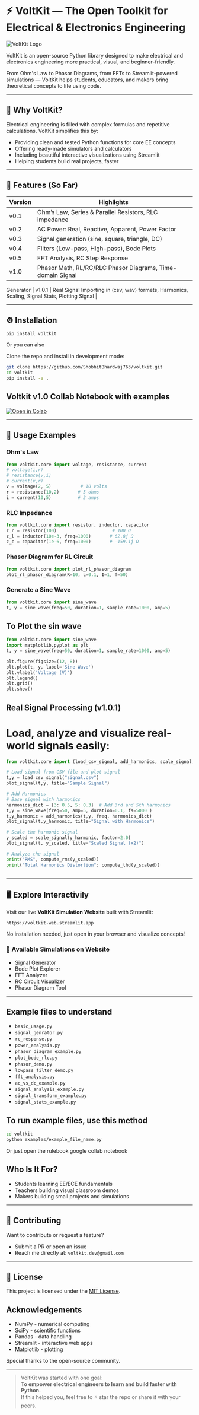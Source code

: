 
# ⚡ VoltKit — The Open Toolkit for Electrical & Electronics Engineering

![VoltKit Logo](https://voltkit-web.streamlit.app/~/+/media/477830ff6188ca269246b3e68e345ddff24cd145ae266fc35b00f735.jpg)

VoltKit is an open-source Python library designed to make electrical and electronics engineering more practical, visual, and beginner-friendly.

From Ohm's Law to Phasor Diagrams, from FFTs to Streamlit-powered simulations — VoltKit helps students, educators, and makers bring theoretical concepts to life using code.

---

## 🚀 Why VoltKit?

Electrical engineering is filled with complex formulas and repetitive calculations. VoltKit simplifies this by:

- Providing clean and tested Python functions for core EE concepts
- Offering ready-made simulators and calculators
- Including beautiful interactive visualizations using Streamlit
- Helping students build real projects, faster

---

## 🧩 Features (So Far)

| Version | Highlights |
|---------|------------|
| v0.1    | Ohm’s Law, Series & Parallel Resistors, RLC impedance |
| v0.2    | AC Power: Real, Reactive, Apparent, Power Factor |
| v0.3    | Signal generation (sine, square, triangle, DC) |
| v0.4    | Filters (Low-pass, High-pass), Bode Plots |
| v0.5    | FFT Analysis, RC Step Response |
| v1.0    | Phasor Math, RL/RC/RLC Phasor Diagrams, Time-domain Signal
Generator
| v1.0.1  | Real Signal Importing in (csv, wav) formets, Harmonics, Scaling, Signal Stats, Plotting Signal |
 

---

## ⚙️ Installation

```
pip install voltkit
```

Or you can also

Clone the repo and install in development mode:

```bash
git clone https://github.com/ShobhitBhardwaj763/voltkit.git
cd voltkit
pip install -e .
```

## Voltkit v1.0 Collab Notebook with examples

[![Open in Colab](https://colab.research.google.com/assets/colab-badge.svg)](https://colab.research.google.com/drive/1gL6y9mrg4zuumT950I7BGJqbdwQnsePH)

---

## 🧪 Usage Examples

### Ohm's Law
```python
from voltkit.core import voltage, resistance, current
# voltage(i,r)
# resistance(v,i)
# current(v,r)
v = voltage(2, 5)           # 10 volts
r = resistance(10,2)       # 5 ohms
i = current(10,5)          # 2 amps
```

### RLC Impedance
```python
from voltkit.core import resistor, inductor, capacitor
z_r = resistor(100)                     # 100 Ω
z_l = inductor(10e-3, freq=1000)       # 62.8j Ω
z_c = capacitor(1e-6, freq=1000)       # -159.1j Ω
```

### Phasor Diagram for RL Circuit
```python
from voltkit.core import plot_rl_phasor_diagram
plot_rl_phasor_diagram(R=10, L=0.1, I=1, f=50)
```

### Generate a Sine Wave
```python
from voltkit.core import sine_wave
t, y = sine_wave(freq=50, duration=1, sample_rate=1000, amp=5)
```

## To Plot the sin wave
```python
from voltkit.core import sine_wave
import matplotlib.pyplot as plt
t, y = sine_wave(freq=50, duration=1, sample_rate=1000, amp=5)

plt.figure(figsize=(12, 8))
plt.plot(t, y, label='Sine Wave')
plt.ylabel('Voltage (V)')
plt.legend()
plt.grid()
plt.show()

```

## Real Signal Processing (v1.0.1)

# Load, analyze and visualize real-world signals easily:
```python
from voltkit.core import (load_csv_signal, add_harmonics, scale_signal, compute_rms, peak_to_peak, signal_energy, compute_thd, plot_signal)

# Load signal from CSV file and plot signal
t,y = load_csv_signal("signal.csv")
plot_signal(t,y, title="Sample Signal")

# Add Harmonics
# Base signal with harmonics
harmonics_dict = {3: 0.5, 5: 0.3}  # Add 3rd and 5th harmonics
t,y = sine_wave(freq=50, amp=5, duration=0.1, fs=5000 )
t,y_harmonic = add_harmonics(t,y, freq, harmonics_dict)
plot_signal(t,y_harmonic, title="Signal with Harmonics")

# Scale the harmonic signal
y_scaled = scale_signal(y_harmonic, factor=2.0)
plot_signal(t, y_scaled, title="Scaled Signal (x2)")

# Analyze the signal
print("RMS", compute_rms(y_scaled))
print("Total Harmonics Distortion": compute_thd(y_scaled))



```
---

## 🖥️ Explore Interactivily



Visit our live **VoltKit Simulation Website** built with Streamlit:

```
https://voltkit-web.streamlit.app
```

No installation needed, just open in your browser and visualize concepts!




### 🧪 Available Simulations on Website

- Signal Generator  
- Bode Plot Explorer  
- FFT Analyzer  
- RC Circuit Visualizer  
- Phasor Diagram Tool  


---
## Example files to understand
- `basic_usage.py`
- `signal_genrator.py`
- `rc_response.py`
- `power_analysis.py`
- `phasor_diagram_example.py`
- `plot_bode_rlc.py`
- `phasor_demo.py`
- `lowpass_filter_demo.py`
- `fft_analysis.py`
- `ac_vs_dc_example.py`
- `signal_analysis_example.py`
- `signal_transform_example.py`
- `signal_stats_example.py`

## To run example files, use this method

```bash
cd voltkit
python examples/example_file_name.py
```

Or just open the rulebook google collab notebook


##  Who Is It For?

-  Students learning EE/ECE fundamentals
-  Teachers building visual classroom demos
-  Makers building small projects and simulations

---

## 🤝 Contributing

Want to contribute or request a feature?

- Submit a PR or open an issue
- Reach me directly at: `voltkit.dev@gmail.com`

---

## 📜 License

This project is licensed under the [MIT License](./LICENSE).

## Acknowledgements

- NumPy - numerical computing
- SciPy - scientific functions
- Pandas - data handling
- Streamlit - interactive web apps
- Matplotlib - plotting

Special thanks to the open-source community.

---

> VoltKit was started with one goal:  
> **To empower electrical engineers to learn and build faster with Python.**  
> If this helped you, feel free to ⭐ star the repo or share it with your peers.

